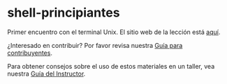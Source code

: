 shell-principiantes
===================

Primer encuentro con el terminal Unix. El sitio web de la lección está [aquí](http://map0logo.github.io/shell-novice-es/).

¿Interesado en contribuir?  Por favor revisa nuestra [Guía para contribuyentes](CONTRIBUTING.md).

Para obtener consejos sobre el uso de estos materiales en un taller, vea nuestra [Guía del Instructor](http://map0logo.github.io/shell-novice-es/instructors.html).  
